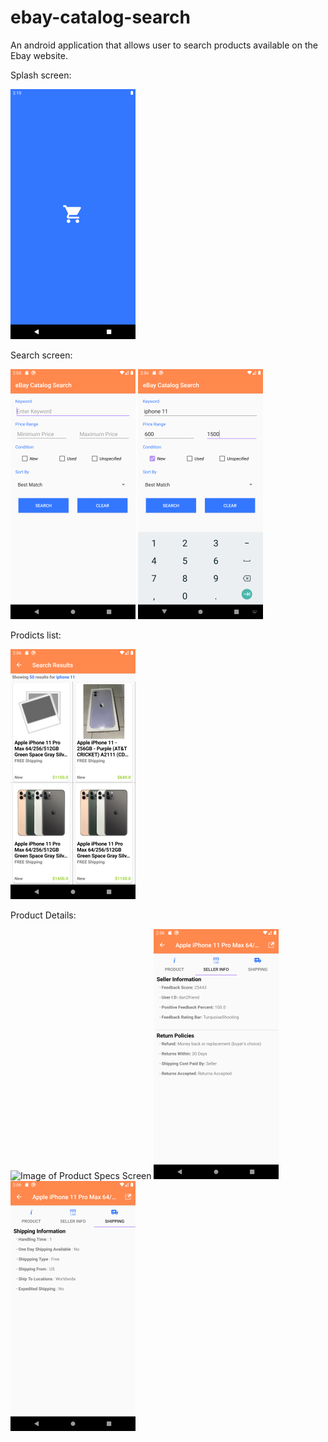 # ebay-catalog-search
An android application that allows user to search products available on the Ebay website.

Splash screen:

![Image of Splash Screen](https://github.com/chhatbarnikita/ebay-catalog-search/blob/master/images/splash_screen.png) 

Search screen:

![Image of Search Screen](https://github.com/chhatbarnikita/ebay-catalog-search/blob/master/images/search_screen.png) ![Image of Search Entries](https://github.com/chhatbarnikita/ebay-catalog-search/blob/master/images/search_entries.png)

Prodicts list:

![Image of Products View Screen](https://github.com/chhatbarnikita/ebay-catalog-search/blob/master/images/products_view.png)

Product Details:

![Image of Product Specs Screen](https://github.com/chhatbarnikita/ebay-catalog-search/blob/master/images/product_specs.png)
![Image of Seller Info Screen](https://github.com/chhatbarnikita/ebay-catalog-search/blob/master/images/seller_info.png)
![Image of Shipping Info Screen](https://github.com/chhatbarnikita/ebay-catalog-search/blob/master/images/shipping_info.png)
